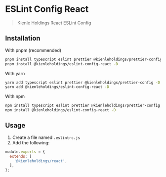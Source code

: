 # ESLint Config React

> Kienle Holdings React ESLint Config

## Installation

With pnpm (recommended)

```bash
pnpm install typescript eslint prettier @kienleholdings/prettier-config -D
pnpm install @kienleholdings/eslint-config-react -D
```

With yarn

```bash
yarn add typescript eslint prettier @kienleholdings/prettier-config -D
yarn add @kienleholdings/eslint-config-react -D
```

With npm

```bash
npm install typescript eslint prettier @kienleholdings/prettier-config -D
npm install @kienleholdings/eslint-config-react -D
```

## Usage

1. Create a file named `.eslintrc.js`
1. Add the following:

```JavaScript
module.exports = {
  extends: [
    '@kienleholdings/react',
  ],
};
```
